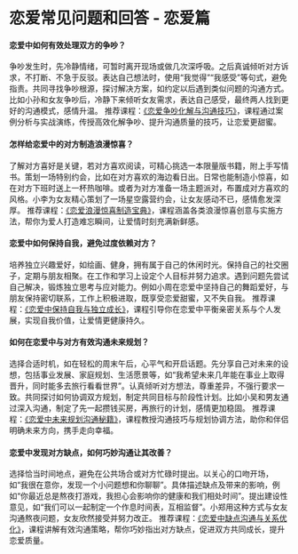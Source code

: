 # 恋爱常见问题和回答 - 恋爱篇
#### 恋爱中如何有效处理双方的争吵？
争吵发生时，先冷静情绪，可暂时离开现场或做几次深呼吸。之后真诚倾听对方诉求，不打断、不急于反驳。表达自己想法时，使用“我觉得”“我感受”等句式，避免指责。共同寻找争吵根源，探讨解决方案，如约定以后遇到类似问题的沟通方式。比如小孙和女友争吵后，冷静下来倾听女友需求，表达自己感受，最终两人找到更好的沟通模式，感情升温。
推荐课程：[《恋爱争吵化解与沟通技巧》](https://github.com/)，课程通过案例分析与实战演练，传授高效化解争吵、提升沟通质量的技巧，让恋爱更甜蜜。

#### 怎样给恋爱中的对方制造浪漫惊喜？
了解对方喜好是关键，若对方喜欢阅读，可精心挑选一本限量版书籍，附上手写情书。策划一场特别约会，比如在对方喜欢的海边看日出。日常也能制造小惊喜，如在对方下班时送上一杯热咖啡。或者为对方准备一场主题派对，布置成对方喜欢的风格。小李为女友精心策划了一场星空露营约会，让女友感动不已，感情愈发深厚。
推荐课程：[《恋爱浪漫惊喜制造宝典》](https://github.com/)，课程涵盖各类浪漫惊喜创意与实施方法，帮你为爱人打造难忘瞬间，让爱情时刻充满新鲜感。

#### 恋爱中如何保持自我，避免过度依赖对方？
培养独立兴趣爱好，如绘画、健身，拥有属于自己的休闲时光。保持自己的社交圈子，定期与朋友相聚。在工作和学习上设定个人目标并努力追求。遇到问题先尝试自己解决，锻炼独立思考与应对能力。例如小周在恋爱中坚持自己的舞蹈爱好，与朋友保持密切联系，工作上积极进取，既享受恋爱甜蜜，又不失自我。
推荐课程：[《恋爱中保持自我与独立成长》](https://github.com/)，课程引导你在恋爱中平衡亲密关系与个人发展，实现自我价值，让爱情更健康持久。

#### 如何在恋爱中与对方有效沟通未来规划？
选择合适时机，如在轻松的周末午后，心平气和开启话题。先分享自己对未来的设想，包括事业发展、家庭规划、生活愿景等，如“我希望未来几年能在事业上取得晋升，同时能多去旅行看看世界”。认真倾听对方想法，尊重差异，不强行要求一致。共同探讨如何协调双方规划，制定共同目标与阶段性计划。比如小吴和男友通过深入沟通，制定了先一起攒钱买房，再旅行的计划，感情更加稳固。
推荐课程：[《恋爱中未来规划沟通秘籍》](https://github.com/)，课程教授沟通技巧与规划协调方法，助你和伴侣明确未来方向，携手走向幸福。

#### 恋爱中发现对方缺点，如何巧妙沟通让其改善？
选择恰当时间地点，避免在公共场合或对方忙碌时提出。以关心的口吻开场，如“我很在意你，发现一个小问题想和你聊聊”。具体描述缺点及带来的影响，例如“你最近总是熬夜打游戏，我担心会影响你的健康和我们相处时间”。提出建设性意见，如“我们可以一起制定一个作息时间表，互相监督”。小郑用这种方式与女友沟通熬夜问题，女友欣然接受并努力改正。
推荐课程：[《恋爱中缺点沟通与关系优化》](https://github.com/)，课程讲解有效沟通策略，帮你巧妙指出对方缺点，促进双方共同成长，提升恋爱质量。
